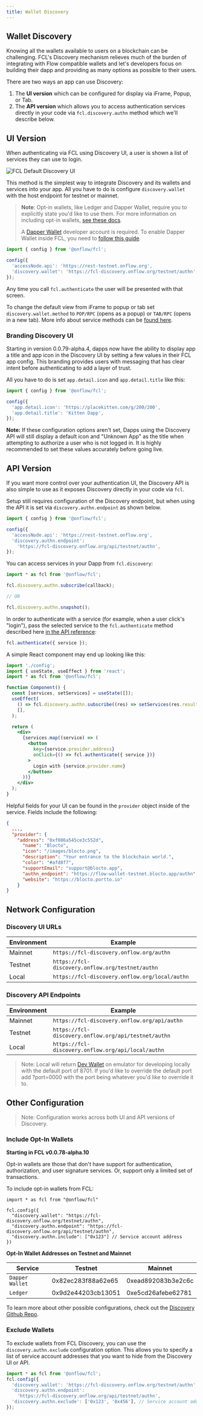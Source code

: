 ```yaml
---
title: Wallet Discovery
---
```


## Wallet Discovery

Knowing all the wallets available to users on a blockchain can be challenging. FCL's Discovery mechanism relieves much of the burden of integrating with Flow compatible wallets and let's developers focus on building their dapp and providing as many options as possible to their users.

There are two ways an app can use Discovery:

1.  The **UI version** which can be configured for display via iFrame, Popup, or Tab.
2.  The **API version** which allows you to access authentication services directly in your code via `fcl.discovery.authn` method which we'll describe below.

## UI Version

When authenticating via FCL using Discovery UI, a user is shown a list of services they can use to login.

![FCL Default Discovery UI](./images/discovery.png)

This method is the simplest way to integrate Discovery and its wallets and services into your app. All you have to do is configure `discovery.wallet` with the host endpoint for testnet or mainnet.

> **Note**: Opt-in wallets, like Ledger and Dapper Wallet, require you to explicitly state you'd like to use them. For more information on including opt-in wallets, [see these docs](./packages-docs/fcl/index.md#configuration).
>
> A [Dapper Wallet](https://meetdapper.com/developers) developer account is required. To enable Dapper Wallet inside FCL, you need to [follow this guide](https://docs.meetdapper.com/quickstart).

```javascript
import { config } from '@onflow/fcl';

config({
  'accessNode.api': 'https://rest-testnet.onflow.org',
  'discovery.wallet': 'https://fcl-discovery.onflow.org/testnet/authn',
});
```

Any time you call `fcl.authenticate` the user will be presented with that screen.

To change the default view from iFrame to popup or tab set `discovery.wallet.method` to `POP/RPC` (opens as a popup) or `TAB/RPC` (opens in a new tab). More info about service methods can be [found here](https://github.com/onflow/fcl-js/blob/9bce741d3b32fde18b07084b62ea15f9bbdb85bc/packages/fcl/src/wallet-provider-spec/draft-v3.md).

### Branding Discovery UI

Starting in version 0.0.79-alpha.4, dapps now have the ability to display app a title and app icon in the Discovery UI by setting a few values in their FCL app config. This branding provides users with messaging that has clear intent before authenticating to add a layer of trust.

All you have to do is set `app.detail.icon` and `app.detail.title` like this:

```javascript
import { config } from '@onflow/fcl';

config({
  'app.detail.icon': 'https://placekitten.com/g/200/200',
  'app.detail.title': 'Kitten Dapp',
});
```

**Note:** If these configuration options aren't set, Dapps using the Discovery API will still display a default icon and "Unknown App" as the title when attempting to authorize a user who is not logged in. It is highly recommended to set these values accurately before going live.

## API Version

If you want more control over your authentication UI, the Discovery API is also simple to use as it exposes Discovery directly in your code via `fcl`.

Setup still requires configuration of the Discovery endpoint, but when using the API it is set via `discovery.authn.endpoint` as shown below.

```javascript
import { config } from '@onflow/fcl';

config({
  'accessNode.api': 'https://rest-testnet.onflow.org',
  'discovery.authn.endpoint':
    'https://fcl-discovery.onflow.org/api/testnet/authn',
});
```

You can access services in your Dapp from `fcl.discovery`:

```javascript
import * as fcl from '@onflow/fcl';

fcl.discovery.authn.subscribe(callback);

// OR

fcl.discovery.authn.snapshot();
```

In order to authenticate with a service (for example, when a user click's "login"), pass the selected service to the `fcl.authenticate` method described here [in the API reference](./packages-docs/fcl/authenticate.md):

```jsx
fcl.authenticate({ service });
```

A simple React component may end up looking like this:

```jsx
import './config';
import { useState, useEffect } from 'react';
import * as fcl from '@onflow/fcl';

function Component() {
  const [services, setServices] = useState([]);
  useEffect(
    () => fcl.discovery.authn.subscribe((res) => setServices(res.results)),
    [],
  );

  return (
    <div>
      {services.map((service) => (
        <button
          key={service.provider.address}
          onClick={() => fcl.authenticate({ service })}
        >
          Login with {service.provider.name}
        </button>
      ))}
    </div>
  );
}
```

Helpful fields for your UI can be found in the `provider` object inside of the service. Fields include the following:

```json
{
  ...,
  "provider": {
    "address": "0xf086a545ce3c552d",
      "name": "Blocto",
      "icon": "/images/blocto.png",
      "description": "Your entrance to the blockchain world.",
      "color": "#afd8f7",
      "supportEmail": "support@blocto.app",
      "authn_endpoint": "https://flow-wallet-testnet.blocto.app/authn",
      "website": "https://blocto.portto.io"
    }
}
```

## Network Configuration

### Discovery UI URLs

| Environment | Example                                          |
| ----------- | ------------------------------------------------ |
| Mainnet     | `https://fcl-discovery.onflow.org/authn`         |
| Testnet     | `https://fcl-discovery.onflow.org/testnet/authn` |
| Local       | `https://fcl-discovery.onflow.org/local/authn`   |

### Discovery API Endpoints

| Environment | Example                                              |
| ----------- | ---------------------------------------------------- |
| Mainnet     | `https://fcl-discovery.onflow.org/api/authn`         |
| Testnet     | `https://fcl-discovery.onflow.org/api/testnet/authn` |
| Local       | `https://fcl-discovery.onflow.org/api/local/authn`   |

> Note: Local will return [Dev Wallet](https://github.com/onflow/fcl-dev-wallet) on emulator for developing locally with the default port of 8701. If you'd like to override the default port add ?port=0000 with the port being whatever you'd like to override it to.

## Other Configuration

> Note: Configuration works across both UI and API versions of Discovery.

### Include Opt-In Wallets

**Starting in FCL v0.0.78-alpha.10**

Opt-in wallets are those that don't have support for authentication, authorization, and user signature services. Or, support only a limited set of transactions.

To include opt-in wallets from FCL:

```
import * as fcl from "@onflow/fcl"

fcl.config({
  "discovery.wallet": "https://fcl-discovery.onflow.org/testnet/authn",
  "discovery.authn.endpoint": "https://fcl-discovery.onflow.org/api/testnet/authn",
  "discovery.authn.include": ["0x123"] // Service account address
})
```

**Opt-In Wallet Addresses on Testnet and Mainnet**

| Service         | Testnet            | Mainnet            |
| --------------- | ------------------ | ------------------ |
| `Dapper Wallet` | 0x82ec283f88a62e65 | 0xead892083b3e2c6c |
| `Ledger`        | 0x9d2e44203cb13051 | 0xe5cd26afebe62781 |

To learn more about other possible configurations, check out the [Discovery Github Repo](https://github.com/onflow/fcl-discovery).

### Exclude Wallets

To exclude wallets from FCL Discovery, you can use the `discovery.authn.exclude` configuration option. This allows you to specify a list of service account addresses that you want to hide from the Discovery UI or API.

```javascript
import * as fcl from '@onflow/fcl';
fcl.config({
  'discovery.wallet': 'https://fcl-discovery.onflow.org/testnet/authn',
  'discovery.authn.endpoint':
    'https://fcl-discovery.onflow.org/api/testnet/authn',
  'discovery.authn.exclude': ['0x123', '0x456'], // Service account addresses to exclude
});
```
